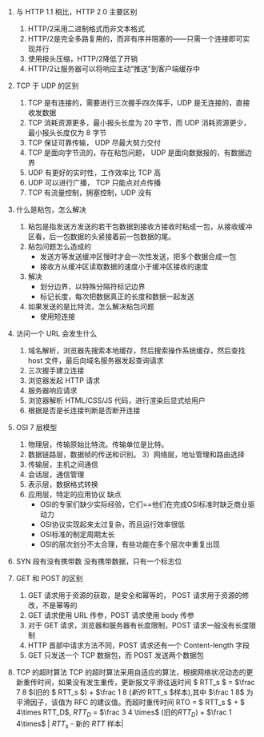 1. 与 HTTP 1.1 相比，HTTP 2.0 主要区别
    1) HTTP/2采用二进制格式而非文本格式
    2) HTTP/2是完全多路复用的，而非有序并阻塞的——只需一个连接即可实现并行
    3) 使用报头压缩，HTTP/2降低了开销
    4) HTTP/2让服务器可以将响应主动“推送”到客户端缓存中

2. TCP 于 UDP 的区别
    1) TCP 是有连接的，需要进行三次握手四次挥手，UDP 是无连接的，直接收发数据
    2) TCP 消耗资源更多，最小报头长度为 20 字节，而 UDP 消耗资源更少，最小报头长度仅为 8 字节
    3) TCP 保证可靠传输， UDP 尽最大努力交付
    4) TCP 是面向字节流的，存在粘包问题， UDP 是面向数据报的，有数据边界
    5) UDP 有更好的实时性，工作效率比 TCP 高
    6) UDP 可以进行广播， TCP 只能点对点传播
    7) TCP 有流量控制，拥塞控制，UDP 没有

3. 什么是粘包，怎么解决
    1) 粘包是指发送方发送的若干包数据到接收方接收时粘成一包，从接收缓冲区看，后一包数据的头紧接着前一包数据的尾。
    2) 粘包问题怎么造成的
        - 发送方等发送缓冲区慢时才会一次性发送，把多个数据合成一包
        - 接收方从缓冲区读取数据的速度小于缓冲区接收的速度
    3) 解决
        - 划分边界，以特殊分隔符标记边界
        - 标记长度，每次把数据真正的长度和数据一起发送
    4) 如果发送的是比特流，怎么解决粘包问题
        - 使用短连接

4. 访问一个 URL 会发生什么
    1) 域名解析，浏览器先搜索本地缓存，然后搜索操作系统缓存，然后查找 host 文件，最后向域名服务器发起查询请求
    2) 三次握手建立连接
    3) 浏览器发起 HTTP 请求
    4) 服务器响应请求
    5) 浏览器解析 HTML/CSS/JS 代码，进行渲染后显式给用户
    6) 根据是否是长连接判断是否断开连接


5. OSI 7 层模型
    1) 物理层，传输原始比特流。传输单位是比特。
    2) 数据链路层，数据帧的传送和识别。
    3）网络层，地址管理和路由选择
    4) 传输层，主机之间通信
    5) 会话层，通信管理
    6) 表示层，数据格式转换 
    7) 应用层，特定的应用协议
    缺点
        - OSI的专家们缺少实际经验，它们==他们在完成OSI标准时缺乏商业驱动力
        - OSI协议实现起来太过复杂，而且运行效率很低
        - OSI标准的制定周期太长
        - OSI的层次划分不太合理，有些功能在多个层次中重复出现

6. SYN 段有没有携带数
    没有携带数据，只有一个标志位

7. GET 和 POST 的区别
    1) GET 请求用于资源的获取，是安全和幂等的， POST 请求用于资源的修改，不是幂等的
    2) GET 请求使用 URL 传参，POST 请求使用 body 传参
    3) 对于 GET 请求，浏览器和服务器有长度限制，POST 请求一般没有长度限制
    4) HTTP 首部中请求方法不同，POST 请求还有一个 Content-length 字段 
    5) GET 只发送一个 TCP 数据包，而 POST 发送两个数据包

8. TCP 的超时算法
    TCP 的超时算法采用自适应的算法，根据网络状况动态的更新重传时间，如果没有发生重传，更新报文平滑往返时间 $ RTT_s $ = $\frac 7 8 $(旧的 $ RTT_s $) + $\frac 1 8 $(新的$ RTT_s $样本),其中 $\frac 1 8$ 为平滑因子，该值为 RFC 的建议值。而超时重传时间 RTO = $ RTT_s $ + $ 4\times RTT_D$, $RTT_D$ = $\frac 3 4 \times$ (旧的$RTT_D$) + $\frac 1 4\times$ | $RTT_s$ - 新的 $RTT$ 样本|